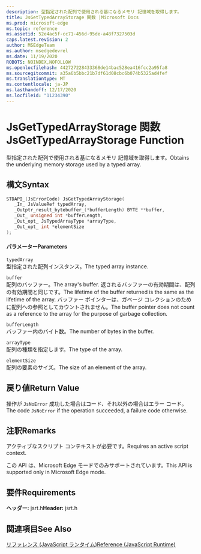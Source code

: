 ```yaml
---
description: 型指定された配列で使用される基になるメモリ 記憶域を取得します。
title: JsGetTypedArrayStorage 関数 |Microsoft Docs
ms.prod: microsoft-edge
ms.topic: reference
ms.assetid: 52e4ac5f-cc71-456d-95de-a48f7327503d
caps.latest.revision: 2
author: MSEdgeTeam
ms.author: msedgedevrel
ms.date: 11/19/2020
ROBOTS: NOINDEX,NOFOLLOW
ms.openlocfilehash: 442727228433368de14bac528ea416fcc2a95fa8
ms.sourcegitcommit: a35a6b5bbc21b7df61d08cbc6b074b5325ad4fef
ms.translationtype: MT
ms.contentlocale: ja-JP
ms.lasthandoff: 12/17/2020
ms.locfileid: "11234390"
---
```

# <span data-ttu-id="bebc7-103">JsGetTypedArrayStorage 関数</span><span class="sxs-lookup"><span data-stu-id="bebc7-103">JsGetTypedArrayStorage Function</span></span>

<span data-ttu-id="bebc7-104">型指定された配列で使用される基になるメモリ 記憶域を取得します。</span><span class="sxs-lookup"><span data-stu-id="bebc7-104">Obtains the underlying memory storage used by a typed array.</span></span>  
  
## <span data-ttu-id="bebc7-105">構文</span><span class="sxs-lookup"><span data-stu-id="bebc7-105">Syntax</span></span>  
  
```cpp  
STDAPI_(JsErrorCode) JsGetTypedArrayStorage(  
   _In_ JsValueRef typedArray,  
   _Outptr_result_bytebuffer_(*bufferLength) BYTE **buffer,  
   _Out_ unsigned int *bufferLength,  
   _Out_opt_ JsTypedArrayType *arrayType,  
   _Out_opt_ int *elementSize  
);  
```  
  
#### <span data-ttu-id="bebc7-106">パラメーター</span><span class="sxs-lookup"><span data-stu-id="bebc7-106">Parameters</span></span>  
 `typedArray`  
 <span data-ttu-id="bebc7-107">型指定された配列インスタンス。</span><span class="sxs-lookup"><span data-stu-id="bebc7-107">The typed array instance.</span></span>  
  
 `buffer`  
 <span data-ttu-id="bebc7-108">配列のバッファー。</span><span class="sxs-lookup"><span data-stu-id="bebc7-108">The array's buffer.</span></span> <span data-ttu-id="bebc7-109">返されるバッファーの有効期間は、配列の有効期間と同じです。</span><span class="sxs-lookup"><span data-stu-id="bebc7-109">The lifetime of the buffer returned is the same as the lifetime of the array.</span></span> <span data-ttu-id="bebc7-110">バッファー ポインターは、ガベージ コレクションのために配列への参照としてカウントされません。</span><span class="sxs-lookup"><span data-stu-id="bebc7-110">The buffer pointer does not count as a reference to the array for the purpose of garbage collection.</span></span>  
  
 `bufferLength`  
 <span data-ttu-id="bebc7-111">バッファー内のバイト数。</span><span class="sxs-lookup"><span data-stu-id="bebc7-111">The number of bytes in the buffer.</span></span>  
  
 `arrayType`  
 <span data-ttu-id="bebc7-112">配列の種類を指定します。</span><span class="sxs-lookup"><span data-stu-id="bebc7-112">The type of the array.</span></span>  
  
 `elementSize`  
 <span data-ttu-id="bebc7-113">配列の要素のサイズ。</span><span class="sxs-lookup"><span data-stu-id="bebc7-113">The size of an element of the array.</span></span>  
  
## <span data-ttu-id="bebc7-114">戻り値</span><span class="sxs-lookup"><span data-stu-id="bebc7-114">Return Value</span></span>  
 <span data-ttu-id="bebc7-115">操作が `JsNoError` 成功した場合はコード、それ以外の場合はエラー コード。</span><span class="sxs-lookup"><span data-stu-id="bebc7-115">The code `JsNoError` if the operation succeeded, a failure code otherwise.</span></span>  
  
## <span data-ttu-id="bebc7-116">注釈</span><span class="sxs-lookup"><span data-stu-id="bebc7-116">Remarks</span></span>  
 <span data-ttu-id="bebc7-117">アクティブなスクリプト コンテキストが必要です。</span><span class="sxs-lookup"><span data-stu-id="bebc7-117">Requires an active script context.</span></span>  
  
 <span data-ttu-id="bebc7-118">この API は、Microsoft Edge モードでのみサポートされています。</span><span class="sxs-lookup"><span data-stu-id="bebc7-118">This API is supported only in Microsoft Edge mode.</span></span>  
  
## <span data-ttu-id="bebc7-119">要件</span><span class="sxs-lookup"><span data-stu-id="bebc7-119">Requirements</span></span>  
 <span data-ttu-id="bebc7-120">**ヘッダー:** jsrt.h</span><span class="sxs-lookup"><span data-stu-id="bebc7-120">**Header:** jsrt.h</span></span>  
  
## <span data-ttu-id="bebc7-121">関連項目</span><span class="sxs-lookup"><span data-stu-id="bebc7-121">See Also</span></span>  
 [<span data-ttu-id="bebc7-122">リファレンス (JavaScript ランタイム)</span><span class="sxs-lookup"><span data-stu-id="bebc7-122">Reference (JavaScript Runtime)</span></span>](../chakra-hosting/reference-javascript-runtime.md)
